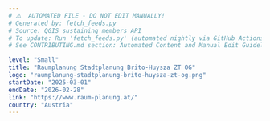 ```yaml
---
# ⚠️  AUTOMATED FILE - DO NOT EDIT MANUALLY!
# Generated by: fetch_feeds.py
# Source: QGIS sustaining members API
# To update: Run 'fetch_feeds.py' (automated nightly via GitHub Actions)
# See CONTRIBUTING.md section: Automated Content and Manual Edit Guidelines

level: "Small"
title: "Raumplanung Stadtplanung Brito-Huysza ZT OG"
logo: "raumplanung-stadtplanung-brito-huysza-zt-og.png"
startDate: "2025-03-01"
endDate: "2026-02-28"
link: "https://www.raum-planung.at/"
country: "Austria"
---
```

